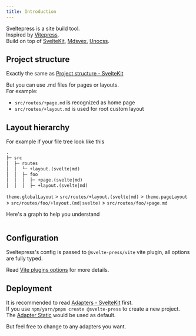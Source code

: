 ```yaml
---
title: Introduction
---
```


Sveltepress is a site build tool.  
Inspired by [Vitepress](https://vitepress.vuejs.org/).  
Build on top of [SvelteKit](https://kit.svelte.dev/), [Mdsvex](https://mdsvex.com/), [Unocss](https://github.com/unocss/unocss).


## Project structure

Exactly the same as [Project structure - SvelteKit](https://kit.svelte.dev/docs/project-structure)

But you can use .md files for pages or layouts.  
For example:
* `src/routes/+page.md` is recognized as home page
* `src/routes/+layout.md` is used for root custom layout

## Layout hierarchy

For example if your file tree look like this

```txt
.
├─ src
│  ├─ routes
│  │  └─ +layout.(svelte|md)
│  │  ├─ foo
│  │  │  ├─ +page.(svelte|md)
│  │  │  ├─ +layout.(svelte|md)
```

`theme.globalLayout` > `src/routes/+layout.(svelte|md)` > `theme.pageLayout` > `src/routes/foo/+layout.(md|svelte)` > `src/routes/foo/+page.md`

Here's a graph to help you understand

<img src="/layout-hierarchy.png" w-full alt="" />

## Configuration

Sveltepress's config is passed to `@svelte-press/vite` vite plugin, all options are fully typed. 

Read [Vite plugins options](/reference/vite-plugin/) for more details.

## Deployment

It is recommended to read [Adapters - SvelteKit](https://kit.svelte.dev/docs/adapters) first.  
If you use `npm/yarn/pnpm create @svelte-press` to create a new project.  
The [Adapter Static](https://github.com/sveltejs/kit/tree/master/packages/adapter-static) would be used as default.

But feel free to change to any adapters you want.